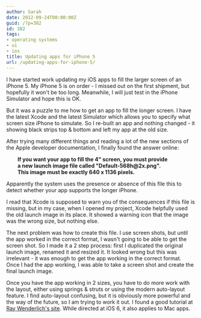```yaml
---
author: Sarah
date: 2012-09-24T00:00:00Z
guid: /?p=382
id: 382
tags:
- operating systems
- ui
- ios
title: Updating apps for iPhone 5
url: /updating-apps-for-iphone-5/
---
```


I have started work updating my iOS apps to fill the larger screen of an iPhone
5. My iPhone 5 is on order - I missed out on the first shipment, but hopefully
it won't be too long. Meanwhile, I will just test in the iPhone Simulator and
hope this is OK.

But it was a puzzle to me how to get an app to fill the longer screen. I have
the latest Xcode and the latest Simulator which allows you to specify what
screen size iPhone to simulate. So I re-built an app and nothing changed - it
showing black strips top & bottom and left my app at the old size.

After trying many different things and reading a lot of the new sections of the
Apple developer documentation, I finally found the answer online:

<p style="padding-left: 30px;">
  <strong>If you want your app to fill the 4" screen, you must provide</strong><br /> <strong> a new launch image file called "Default-568h@2x.png".</strong><br /> <strong> This image must be exactly 640 x 1136 pixels.</strong>
</p>

Apparently the system uses the presence or absence of this file this to detect
whether your app supports the longer iPhone.

I read that Xcode is supposed to warn you of the consequences if this file is
missing, but in my case, when I opened my project, Xcode helpfully used the old
launch image in its place. It showed a warning icon that the image was the wrong
size, but nothing else.

The next problem was how to create this file. I use screen shots, but until the
app worked in the correct format, I wasn't going to be able to get the screen
shot. So I made it a 2 step process: first I duplicated the original launch
image, renamed it and resized it. It looked wrong but this was irrelevant - it
was enough to get the app working in the correct format. Once I had the app
working, I was able to take a screen shot and create the final launch image.

Once you have the app working in 2 sizes, you have to do more work with the
layout, either using springs & struts or using the modern auto-layout feature. I
find auto-layout confusing, but it is obviously more powerful and the way of the
future, so I am trying to work it out. I found a good tutorial at
<a href="http://www.raywenderlich.com/20881/beginning-auto-layout-part-1-of-2" target="_blank">Ray
Wenderlich's site</a>. While directed at iOS 6, it also applies to Mac apps.
